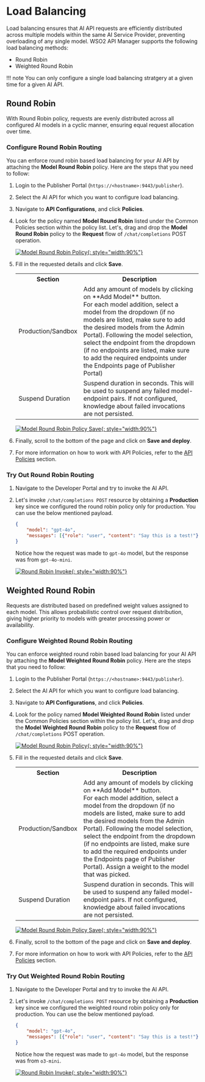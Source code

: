 # Load Balancing

Load balancing ensures that AI API requests are efficiently distributed across multiple models within the same AI Service Provider, preventing overloading of any single model. WSO2 API Manager supports the following load balancing methods:

- Round Robin
- Weighted Round Robin

!!! note
     You can only configure a single load balancing stratgery at a given time for a given AI API.

## Round Robin

With Round Robin policy, requests are evenly distributed across all configured AI models in a cyclic manner, ensuring equal request allocation over time.

### Configure Round Robin Routing

You can enforce round robin based load balancing for your AI API by attaching the **Model Round Robin** policy. Here are the steps that you need to follow:

1. Login to the Publisher Portal (`https://<hostname>:9443/publisher`).
2. Select the AI API for which you want to configure load balancing.
3. Navigate to **API Configurations**, and click **Policies**.
4. Look for the policy named **Model Round Robin** listed under the Common Policies section within the policy list. Let's, drag and drop the **Model Round Robin** policy to the **Request** flow of `/chat/completions` POST operation.

    [![Model Round Robin Policy]({{base_path}}/assets/img/learn/ai-gateway/attach-model-round-robin-policy.png){: style="width:90%"}]({{base_path}}/assets/img/learn/ai-gateway/attach-model-round-robin-policy.png)

5. Fill in the requested details and click **Save**.

    <table>
        <tr>
            <th>Section</th>
            <th>Description</th>
        </tr>
        <tr>
            <td>Production/Sandbox</td>
            <td>Add any amount of models by clicking on **Add Model** button. </br>For each model addition, select a model from the dropdown (if no models are listed, make sure to add the desired models from the Admin Portal). Following the model selection, select the endpoint from the dropdown (if no endpoints are listed, make sure to add the required endpoints under the Endpoints page of Publisher Portal)</td>
        </tr>
        <tr>
            <td>Suspend Duration</td>
            <td>Suspend duration in seconds. This will be used to suspend any failed model-endpoint pairs. If not configured, knowledge about failed invocations are not persisted.</td>
        </tr>
    </table>

    [![Model Round Robin Policy Save]({{base_path}}/assets/img/learn/ai-gateway/round-robin-save.png){: style="width:90%"}]({{base_path}}/assets/img/learn/ai-gateway/round-robin-save.png)

6. Finally, scroll to the bottom of the page and click on **Save and deploy**.

7. For more information on how to work with API Policies, refer to the [API Policies]({{base_path}}/design/api-policies/overview/) section.

### Try Out Round Robin Routing

1. Navigate to the Developer Portal and try to invoke the AI API.
2. Let's invoke `/chat/completions POST` resource by obtaining a **Production** key since we configured the round robin policy only for production. You can use the below mentioned payload.

    ```json
    {
        "model": "gpt-4o",
        "messages": [{"role": "user", "content": "Say this is a test!"}]
    }
    ```

    Notice how the request was made to `gpt-4o` model, but the response was from `gpt-4o-mini`.

    [![Round Robin Invoke]({{base_path}}/assets/img/learn/ai-gateway/round-robin-invoke.png){: style="width:90%"}]({{base_path}}/assets/img/learn/ai-gateway/round-robin-invoke.png)

## Weighted Round Robin

Requests are distributed based on predefined weight values assigned to each model. This allows probabilistic control over request distribution, giving higher priority to models with greater processing power or availability.

### Configure Weighted Round Robin Routing

You can enforce weighted round robin based load balancing for your AI API by attaching the **Model Weighted Round Robin** policy. Here are the steps that you need to follow:

1. Login to the Publisher Portal (`https://<hostname>:9443/publisher`).
2. Select the AI API for which you want to configure load balancing.
3. Navigate to **API Configurations**, and click **Policies**.
4. Look for the policy named **Model Weighted Round Robin** listed under the Common Policies section within the policy list. Let's, drag and drop the **Model Weighted Round Robin** policy to the **Request** flow of `/chat/completions` POST operation.

    [![Model Round Robin Policy]({{base_path}}/assets/img/learn/ai-gateway/attach-model-weighted-round-robin-policy.png){: style="width:90%"}]({{base_path}}/assets/img/learn/ai-gateway/attach-model-weighted-round-robin-policy.png)

5. Fill in the requested details and click **Save**.

    <table>
        <tr>
            <th>Section</th>
            <th>Description</th>
        </tr>
        <tr>
            <td>Production/Sandbox</td>
            <td>Add any amount of models by clicking on **Add Model** button. </br>For each model addition, select a model from the dropdown (if no models are listed, make sure to add the desired models from the Admin Portal). Following the model selection, select the endpoint from the dropdown (if no endpoints are listed, make sure to add the required endpoints under the Endpoints page of Publisher Portal). Assign a weight to the model that was picked.</td>
        </tr>
        <tr>
            <td>Suspend Duration</td>
            <td>Suspend duration in seconds. This will be used to suspend any failed model-endpoint pairs. If not configured, knowledge about failed invocations are not persisted.</td>
        </tr>
    </table>

    [![Model Round Robin Policy Save]({{base_path}}/assets/img/learn/ai-gateway/weighted-round-robin-save.png){: style="width:90%"}]({{base_path}}/assets/img/learn/ai-gateway/weighted-round-robin-save.png)

6. Finally, scroll to the bottom of the page and click on **Save and deploy**.

7. For more information on how to work with API Policies, refer to the [API Policies]({{base_path}}/design/api-policies/overview/) section.

### Try Out Weighted Round Robin Routing

1. Navigate to the Developer Portal and try to invoke the AI API.
2. Let's invoke `/chat/completions POST` resource by obtaining a **Production** key since we configured the weighted round robin policy only for production. You can use the below mentioned payload.

    ```json
    {
        "model": "gpt-4o",
        "messages": [{"role": "user", "content": "Say this is a test!"}]
    }
    ```

    Notice how the request was made to `gpt-4o` model, but the response was from `o3-mini`.

    [![Round Robin Invoke]({{base_path}}/assets/img/learn/ai-gateway/weighted-round-robin-invoke.png){: style="width:90%"}]({{base_path}}/assets/img/learn/ai-gateway/weighted-round-robin-invoke.png)

